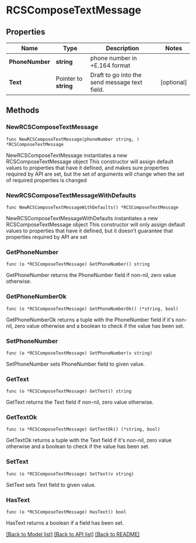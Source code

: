 # RCSComposeTextMessage

## Properties

Name | Type | Description | Notes
------------ | ------------- | ------------- | -------------
**PhoneNumber** | **string** | phone number in +E.164 format | 
**Text** | Pointer to **string** | Draft to go into the send message text field. | [optional] 

## Methods

### NewRCSComposeTextMessage

`func NewRCSComposeTextMessage(phoneNumber string, ) *RCSComposeTextMessage`

NewRCSComposeTextMessage instantiates a new RCSComposeTextMessage object
This constructor will assign default values to properties that have it defined,
and makes sure properties required by API are set, but the set of arguments
will change when the set of required properties is changed

### NewRCSComposeTextMessageWithDefaults

`func NewRCSComposeTextMessageWithDefaults() *RCSComposeTextMessage`

NewRCSComposeTextMessageWithDefaults instantiates a new RCSComposeTextMessage object
This constructor will only assign default values to properties that have it defined,
but it doesn't guarantee that properties required by API are set

### GetPhoneNumber

`func (o *RCSComposeTextMessage) GetPhoneNumber() string`

GetPhoneNumber returns the PhoneNumber field if non-nil, zero value otherwise.

### GetPhoneNumberOk

`func (o *RCSComposeTextMessage) GetPhoneNumberOk() (*string, bool)`

GetPhoneNumberOk returns a tuple with the PhoneNumber field if it's non-nil, zero value otherwise
and a boolean to check if the value has been set.

### SetPhoneNumber

`func (o *RCSComposeTextMessage) SetPhoneNumber(v string)`

SetPhoneNumber sets PhoneNumber field to given value.


### GetText

`func (o *RCSComposeTextMessage) GetText() string`

GetText returns the Text field if non-nil, zero value otherwise.

### GetTextOk

`func (o *RCSComposeTextMessage) GetTextOk() (*string, bool)`

GetTextOk returns a tuple with the Text field if it's non-nil, zero value otherwise
and a boolean to check if the value has been set.

### SetText

`func (o *RCSComposeTextMessage) SetText(v string)`

SetText sets Text field to given value.

### HasText

`func (o *RCSComposeTextMessage) HasText() bool`

HasText returns a boolean if a field has been set.


[[Back to Model list]](../README.md#documentation-for-models) [[Back to API list]](../README.md#documentation-for-api-endpoints) [[Back to README]](../README.md)



